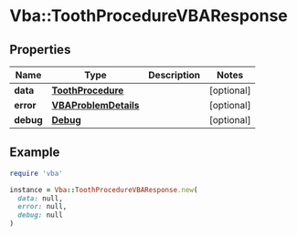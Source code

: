 # Vba::ToothProcedureVBAResponse

## Properties

| Name | Type | Description | Notes |
| ---- | ---- | ----------- | ----- |
| **data** | [**ToothProcedure**](ToothProcedure.md) |  | [optional] |
| **error** | [**VBAProblemDetails**](VBAProblemDetails.md) |  | [optional] |
| **debug** | [**Debug**](Debug.md) |  | [optional] |

## Example

```ruby
require 'vba'

instance = Vba::ToothProcedureVBAResponse.new(
  data: null,
  error: null,
  debug: null
)
```

